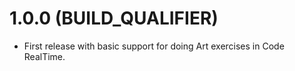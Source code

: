 # 1.0.0 (BUILD_QUALIFIER)
* First release with basic support for doing Art exercises in Code RealTime.